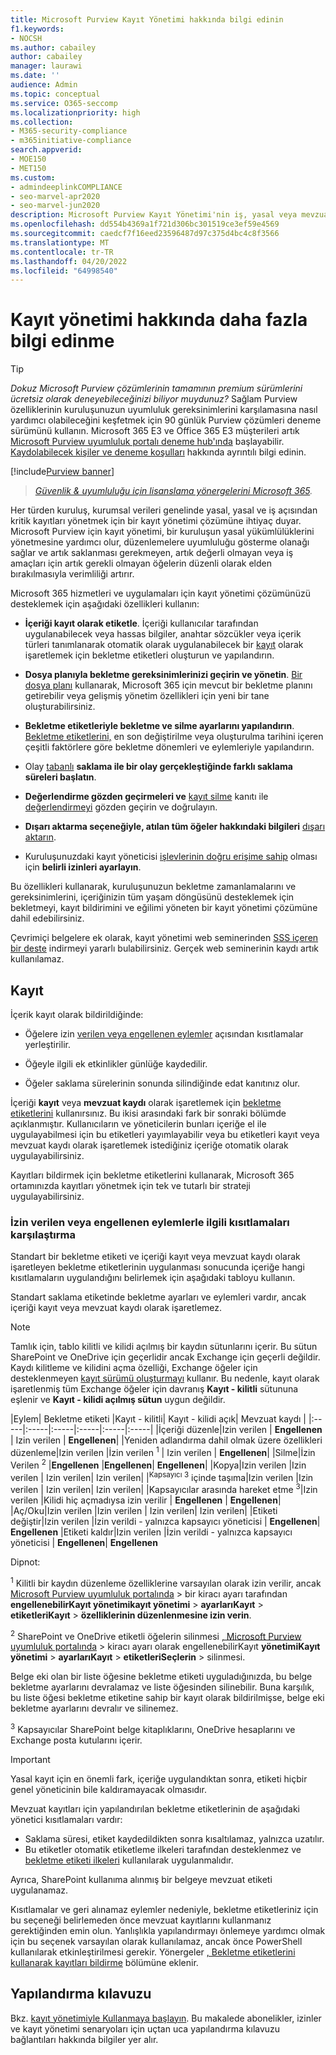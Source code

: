 ```yaml
---
title: Microsoft Purview Kayıt Yönetimi hakkında bilgi edinin
f1.keywords:
- NOCSH
ms.author: cabailey
author: cabailey
manager: laurawi
ms.date: ''
audience: Admin
ms.topic: conceptual
ms.service: O365-seccomp
ms.localizationpriority: high
ms.collection:
- M365-security-compliance
- m365initiative-compliance
search.appverid:
- MOE150
- MET150
ms.custom:
- admindeeplinkCOMPLIANCE
- seo-marvel-apr2020
- seo-marvel-jun2020
description: Microsoft Purview Kayıt Yönetimi'nin iş, yasal veya mevzuat kaydı tutma gereksinimleri için yüksek değerli öğeleri nasıl desteklediğini öğrenin.
ms.openlocfilehash: dd554b4369a1f721d306bc301519ce3ef59e4569
ms.sourcegitcommit: caedcf7f16eed23596487d97c375d4bc4c8f3566
ms.translationtype: MT
ms.contentlocale: tr-TR
ms.lasthandoff: 04/20/2022
ms.locfileid: "64998540"
---
```

# <a name="learn-about-records-management"></a>Kayıt yönetimi hakkında daha fazla bilgi edinme

> [!TIP]
> *Dokuz Microsoft Purview çözümlerinin tamamının premium sürümlerini ücretsiz olarak deneyebileceğinizi biliyor muydunuz?* Sağlam Purview özelliklerinin kuruluşunuzun uyumluluk gereksinimlerini karşılamasına nasıl yardımcı olabileceğini keşfetmek için 90 günlük Purview çözümleri deneme sürümünü kullanın. Microsoft 365 E3 ve Office 365 E3 müşterileri artık [Microsoft Purview uyumluluk portalı deneme hub'ında](https://compliance.microsoft.com/trialHorizontalHub?sku=ComplianceE5&ref=DocsRef) başlayabilir. [Kaydolabilecek kişiler ve deneme koşulları](compliance-easy-trials.md) hakkında ayrıntılı bilgi edinin.

[!include[Purview banner](../includes/purview-rebrand-banner.md)]

>*[Güvenlik & uyumluluğu için lisanslama yönergelerini Microsoft 365](/office365/servicedescriptions/microsoft-365-service-descriptions/microsoft-365-tenantlevel-services-licensing-guidance/microsoft-365-security-compliance-licensing-guidance).*

Her türden kuruluş, kurumsal verileri genelinde yasal, yasal ve iş açısından kritik kayıtları yönetmek için bir kayıt yönetimi çözümüne ihtiyaç duyar. Microsoft Purview için kayıt yönetimi, bir kuruluşun yasal yükümlülüklerini yönetmesine yardımcı olur, düzenlemelere uyumluluğu gösterme olanağı sağlar ve artık saklanması gerekmeyen, artık değerli olmayan veya iş amaçları için artık gerekli olmayan öğelerin düzenli olarak elden bırakılmasıyla verimliliği artırır.

Microsoft 365 hizmetleri ve uygulamaları için kayıt yönetimi çözümünüzü desteklemek için aşağıdaki özellikleri kullanın:

- **İçeriği kayıt olarak etiketle**. İçeriği kullanıcılar tarafından uygulanabilecek veya hassas bilgiler, anahtar sözcükler veya içerik türleri tanımlanarak otomatik olarak uygulanabilecek bir [kayıt](#records) olarak işaretlemek için bekletme etiketleri oluşturun ve yapılandırın.

- **Dosya planıyla bekletme gereksinimlerinizi geçirin ve yönetin**. [Bir dosya planı](file-plan-manager.md) kullanarak, Microsoft 365 için mevcut bir bekletme planını getirebilir veya gelişmiş yönetim özellikleri için yeni bir tane oluşturabilirsiniz.

- **Bekletme etiketleriyle bekletme ve silme ayarlarını yapılandırın**. [Bekletme etiketlerini,](retention.md#retention-labels) en son değiştirilme veya oluşturulma tarihini içeren çeşitli faktörlere göre bekletme dönemleri ve eylemleriyle yapılandırın.

- Olay [tabanlı](event-driven-retention.md) **saklama ile bir olay gerçekleştiğinde farklı saklama süreleri başlatın**.

- **Değerlendirme gözden geçirmeleri ve** [kayıt silme](disposition.md#disposition-of-records) kanıtı ile [değerlendirmeyi](disposition.md#disposition-reviews) gözden geçirin ve doğrulayın.

- **Dışarı aktarma seçeneğiyle, atılan tüm öğeler hakkındaki bilgileri** [dışarı aktarın](disposition.md#filter-and-export-the-views).

- Kuruluşunuzdaki kayıt yöneticisi [işlevlerinin doğru erişime sahip](../security/office-365-security/permissions-in-the-security-and-compliance-center.md) olması için **belirli izinleri ayarlayın**.

Bu özellikleri kullanarak, kuruluşunuzun bekletme zamanlamalarını ve gereksinimlerini, içeriğinizin tüm yaşam döngüsünü desteklemek için bekletmeyi, kayıt bildirimini ve eğilimi yöneten bir kayıt yönetimi çözümüne dahil edebilirsiniz.

Çevrimiçi belgelere ek olarak, kayıt yönetimi web seminerinden [SSS içeren bir deste](https://aka.ms/MIPC/Blog-RecordsManagementWebinar) indirmeyi yararlı bulabilirsiniz. Gerçek web seminerinin kaydı artık kullanılamaz.

## <a name="records"></a>Kayıt

İçerik kayıt olarak bildirildiğinde:

- Öğelere izin [verilen veya engellenen eylemler](#compare-restrictions-for-what-actions-are-allowed-or-blocked) açısından kısıtlamalar yerleştirilir.

- Öğeyle ilgili ek etkinlikler günlüğe kaydedilir.

- Öğeler saklama sürelerinin sonunda silindiğinde edat kanıtınız olur.

İçeriği **kayıt** veya **mevzuat kaydı** olarak işaretlemek için [bekletme etiketlerini](retention.md#retention-labels) kullanırsınız. Bu ikisi arasındaki fark bir sonraki bölümde açıklanmıştır. Kullanıcıların ve yöneticilerin bunları içeriğe el ile uygulayabilmesi için bu etiketleri yayımlayabilir veya bu etiketleri kayıt veya mevzuat kaydı olarak işaretlemek istediğiniz içeriğe otomatik olarak uygulayabilirsiniz.

Kayıtları bildirmek için bekletme etiketlerini kullanarak, Microsoft 365 ortamınızda kayıtları yönetmek için tek ve tutarlı bir strateji uygulayabilirsiniz.

### <a name="compare-restrictions-for-what-actions-are-allowed-or-blocked"></a>İzin verilen veya engellenen eylemlerle ilgili kısıtlamaları karşılaştırma

Standart bir bekletme etiketi ve içeriği kayıt veya mevzuat kaydı olarak işaretleyen bekletme etiketlerinin uygulanması sonucunda içeriğe hangi kısıtlamaların uygulandığını belirlemek için aşağıdaki tabloyu kullanın.

Standart saklama etiketinde bekletme ayarları ve eylemleri vardır, ancak içeriği kayıt veya mevzuat kaydı olarak işaretlemez.

> [!NOTE]
> Tamlık için, tablo kilitli ve kilidi açılmış bir kaydın sütunlarını içerir. Bu sütun SharePoint ve OneDrive için geçerlidir ancak Exchange için geçerli değildir. Kaydı kilitleme ve kilidini açma özelliği, Exchange öğeler için desteklenmeyen [kayıt sürümü oluşturmayı](record-versioning.md) kullanır. Bu nedenle, kayıt olarak işaretlenmiş tüm Exchange öğeler için davranış **Kayıt - kilitli** sütununa eşlenir ve **Kayıt - kilidi açılmış sütun** uygun değildir.


|Eylem| Bekletme etiketi |Kayıt - kilitli| Kayıt - kilidi açık| Mevzuat kaydı |
|:-----|:-----|:-----|:-----|:-----|:-----|
|İçeriği düzenle|Izin verilen | **Engellenen** | Izin verilen | **Engellenen**|
|Yeniden adlandırma dahil olmak üzere özellikleri düzenleme|Izin verilen |İzin verilen <sup>1</sup> | Izin verilen | **Engellenen**|
|Silme|İzin Verilen <sup>2</sup> |**Engellenen** |**Engellenen**| **Engellenen**|
|Kopya|Izin verilen |Izin verilen | Izin verilen| Izin verilen|
|<sup>Kapsayıcı 3</sup> içinde taşıma|Izin verilen |Izin verilen | Izin verilen| Izin verilen|
|Kapsayıcılar arasında hareket etme <sup>3</sup>|Izin verilen |Kilidi hiç açmadıysa izin verilir | **Engellenen** | **Engellenen**|
|Aç/Oku|Izin verilen |Izin verilen | Izin verilen| Izin verilen|
|Etiketi değiştir|Izin verilen |İzin verildi - yalnızca kapsayıcı yöneticisi | **Engellenen**| **Engellenen**
|Etiketi kaldır|Izin verilen |İzin verildi - yalnızca kapsayıcı yöneticisi | **Engellenen**| **Engellenen**

Dipnot:

<sup>1</sup> Kilitli bir kaydın düzenleme özelliklerine varsayılan olarak izin verilir, ancak [Microsoft Purview uyumluluk portalında](https://compliance.microsoft.com/) >  bir kiracı ayarı tarafından **engellenebilirKayıt yönetimikayıt yönetimi** >  **ayarlarıKayıt** >  **etiketleriKayıt** >  **özelliklerinin düzenlenmesine izin verin**.

<sup>2</sup> SharePoint ve OneDrive etiketli öğelerin silinmesi [, Microsoft Purview uyumluluk portalında](https://compliance.microsoft.com/) >  kiracı ayarı olarak engellenebilirKayıt **yönetimiKayıt yönetimi** >  **ayarlarıKayıt** >  **etiketleriSeçlerin** >  silinmesi.

Belge eki olan bir liste öğesine bekletme etiketi uyguladığınızda, bu belge bekletme ayarlarını devralamaz ve liste öğesinden silinebilir. Buna karşılık, bu liste öğesi bekletme etiketine sahip bir kayıt olarak bildirilmişse, belge eki bekletme ayarlarını devralır ve silinemez.

<sup>3</sup> Kapsayıcılar SharePoint belge kitaplıklarını, OneDrive hesaplarını ve Exchange posta kutularını içerir.

> [!IMPORTANT]
> Yasal kayıt için en önemli fark, içeriğe uygulandıktan sonra, etiketi hiçbir genel yöneticinin bile kaldıramayacak olmasıdır.
>
> Mevzuat kayıtları için yapılandırılan bekletme etiketlerinin de aşağıdaki yönetici kısıtlamaları vardır:
>
> - Saklama süresi, etiket kaydedildikten sonra kısaltılamaz, yalnızca uzatılır.
> - Bu etiketler otomatik etiketleme ilkeleri tarafından desteklenmez ve [bekletme etiketi ilkeleri](create-apply-retention-labels.md) kullanılarak uygulanmalıdır.
>
> Ayrıca, SharePoint kullanıma alınmış bir belgeye mevzuat etiketi uygulanamaz.
>
> Kısıtlamalar ve geri alınamaz eylemler nedeniyle, bekletme etiketleriniz için bu seçeneği belirlemeden önce mevzuat kayıtlarını kullanmanız gerektiğinden emin olun. Yanlışlıkla yapılandırmayı önlemeye yardımcı olmak için bu seçenek varsayılan olarak kullanılamaz, ancak önce PowerShell kullanılarak etkinleştirilmesi gerekir. Yönergeler [, Bekletme etiketlerini kullanarak kayıtları bildirme](declare-records.md) bölümüne eklenir.

## <a name="configuration-guidance"></a>Yapılandırma kılavuzu

Bkz. [kayıt yönetimiyle Kullanmaya başlayın](get-started-with-records-management.md). Bu makalede abonelikler, izinler ve kayıt yönetimi senaryoları için uçtan uca yapılandırma kılavuzu bağlantıları hakkında bilgiler yer alır.
